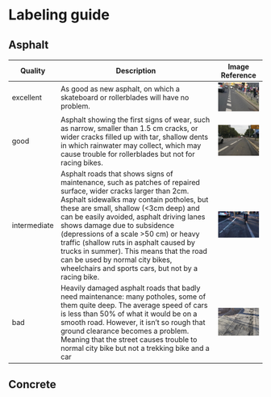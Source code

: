 # Labeling guide

## Asphalt

| Quality    | Description                                                                                                                                                                                                                                                             | Image Reference                             |
|--------------|-------------------------------------------------------------------------------------------------------------------------------------------------------------------------------------------------------------------------------------------------------------------------|---------------------------------------------|
| excellent    | As good as new asphalt, on which a skateboard or rollerblades will have no problem.                                                                                                                                                                                      | ![excellent](imgs/asphalt_excellent.jpg) |
| good         | Asphalt showing the first signs of wear, such as narrow, smaller than 1.5 cm cracks, or wider cracks filled up with tar, shallow dents in which rainwater may collect, which may cause trouble for rollerblades but not for racing bikes.                                  | ![good](imgs/asphalt_good.jpg)          |
| intermediate | Asphalt roads that shows signs of maintenance, such as patches of repaired surface, wider cracks larger than 2cm. Asphalt sidewalks may contain potholes, but these are small, shallow (<3cm deep) and can be easily avoided, asphalt driving lanes shows damage due to subsidence (depressions of a scale >50 cm) or heavy traffic (shallow ruts in asphalt caused by trucks in summer). This means that the road can be used by normal city bikes, wheelchairs and sports cars, but not by a racing bike. | ![intermediate](imgs/asphalt_intermediate.jpg) |
| bad          | Heavily damaged asphalt roads that badly need maintenance: many potholes, some of them quite deep. The average speed of cars is less than 50% of what it would be on a smooth road. However, it isn’t so rough that ground clearance becomes a problem. Meaning that the street causes trouble to normal city bike but not a trekking bike and a car | ![bad](imgs/asphalt_bad.jpg)           |


## Concrete

